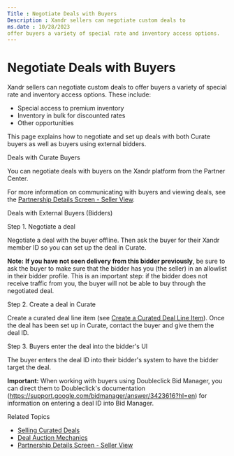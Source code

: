 ```yaml
---
Title : Negotiate Deals with Buyers
Description : Xandr sellers can negotiate custom deals to
ms.date : 10/28/2023
offer buyers a variety of special rate and inventory access options.
---
```



# Negotiate Deals with Buyers



Xandr sellers can negotiate custom deals to
offer buyers a variety of special rate and inventory access options.
These include:

- Special access to premium inventory
- Inventory in bulk for discounted rates
- Other opportunities

This page explains how to negotiate and set up deals with both
Curate buyers as well as buyers using external
bidders.

Deals with Curate Buyers

You can negotiate deals with buyers on the Xandr
platform from the Partner Center.

For more information on communicating with buyers and viewing deals, see
the <a href="partnership-details-screen-seller-view.md"
class="xref">Partnership Details Screen - Seller View</a>.

Deals with External Buyers (Bidders)

Step 1. Negotiate a deal

Negotiate a deal with the buyer offline. Then ask the buyer for their
Xandr member ID so you can set up the deal in
Curate.



<b>Note:</b> **If you have not seen delivery
from this bidder previously**, be sure to ask the buyer to make sure
that the bidder has you (the seller) in an allowlist in their bidder
profile. This is an important step: if the bidder does not receive
traffic from you, the buyer will not be able to buy through the
negotiated deal.



Step 2. Create a deal in Curate

Create a curated deal line item (see
<a href="create-a-curated-deal-line-item.md" class="xref">Create a
Curated Deal Line Item</a>). Once the deal has been set up in
Curate, contact the buyer and give them the deal
ID.

Step 3. Buyers enter the deal into the bidder's UI

The buyer enters the deal ID into their bidder's system to have the
bidder target the deal.



<b>Important:</b> When working with buyers
using Doubleclick Bid Manager, you can direct them to Doubleclick's
documentation
(<a href="https://support.google.com/bidmanager/answer/3423616?hl=en"
class="xref"
target="_blank">https://support.google.com/bidmanager/answer/3423616?hl=en</a>)
for information on entering a deal ID into Bid Manager.



Related Topics

- <a href="selling-curated-deals.md" class="xref">Selling Curated
  Deals</a>
- <a href="deal-auction-mechanics.md" class="xref">Deal Auction
  Mechanics</a>
- <a href="partnership-details-screen-seller-view.md"
  class="xref">Partnership Details Screen - Seller View</a>




